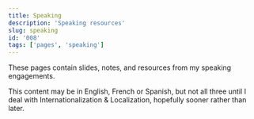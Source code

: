 ```yaml
---
title: Speaking
description: 'Speaking resources'
slug: speaking
id: '008'
tags: ['pages', 'speaking']
---
```


These pages contain slides, notes, and resources from my speaking engagements.

This content may be in English, French or Spanish, but not all three until I deal with Internationalization & Localization, hopefully sooner rather than later.

